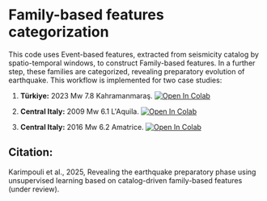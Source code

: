 # Family-based features categorization

This code uses Event-based features, extracted from seismicity catalog by spatio-temporal windows, to construct Family-based features. In a further step, these families are categorized, revealing preparatory evolution of earthquake. This workflow is implemented for two case studies:
1. **Türkiye:** 2023 Mw 7.8 Kahramanmaraş. [![Open In Colab](https://colab.research.google.com/assets/colab-badge.svg)](https://colab.research.google.com/github/sadeghkarimpouli/family_based_features/blob/main/Kahramanmaras_Family_clustering.ipynb)

2. **Central Italy:** 2009 Mw 6.1 L'Aquila. [![Open In Colab](https://colab.research.google.com/assets/colab-badge.svg)](https://colab.research.google.com/github/sadeghkarimpouli/family_based_features/blob/main/LAquila_Family_clustering.ipynb)

3. **Central Italy:** 2016 Mw 6.2 Amatrice. [![Open In Colab](https://colab.research.google.com/assets/colab-badge.svg)](https://colab.research.google.com/github/sadeghkarimpouli/family_based_features/blob/main/Amatrice_Family_clustering.ipynb)

## Citation:
Karimpouli et al., 2025, Revealing the earthquake preparatory phase using unsupervised learning based on catalog-driven family-based features (under review).